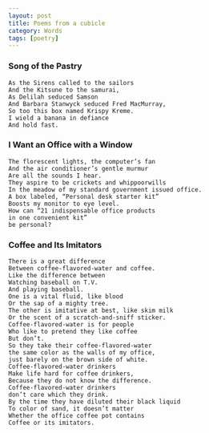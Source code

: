 ```yaml
---
layout: post
title: Poems from a cubicle
category: Words 
tags: [poetry]
---
```


### Song of the Pastry
	As the Sirens called to the sailors
	And the Kitsune to the samurai,
	As Delilah seduced Samson
	And Barbara Stanwyck seduced Fred MacMurray,
	So too this box named Krispy Kreme.
	I wield a banana in defiance
	And hold fast.


### I Want an Office with a Window
	The florescent lights, the computer’s fan
	And the air conditioner’s gentle murmur
	Are all the sounds I hear.
	They aspire to be crickets and whippoorwills
	In the meadow of my standard government issued office.
	A box labeled, “Personal desk starter kit”
	Boosts my monitor to eye level.
	How can “21 indispensable office products
	in one convenient kit”
	be personal?


### Coffee and Its Imitators
	There is a great difference
	Between coffee-flavored-water and coffee.
	Like the difference between
	Watching baseball on T.V.
	And playing baseball.
	One is a vital fluid, like blood
	Or the sap of a mighty tree.
	The other is imitative at best, like skim milk
	Or the scent of a scratch-and-sniff sticker.
	Coffee-flavored-water is for people
	Who like to pretend they like coffee
	But don’t.
	So they take their coffee-flavored-water
	the same color as the walls of my office,
	just barely on the brown side of white.
	Coffee-flavored-water drinkers
	Make life hard for coffee drinkers,
	Because they do not know the difference.
	Coffee-flavored-water drinkers
	don’t care which they drink.
	By the time they have diluted their black liquid
	To color of sand, it doesn’t matter
	Whether the office coffee pot contains
	Coffee or its imitators.